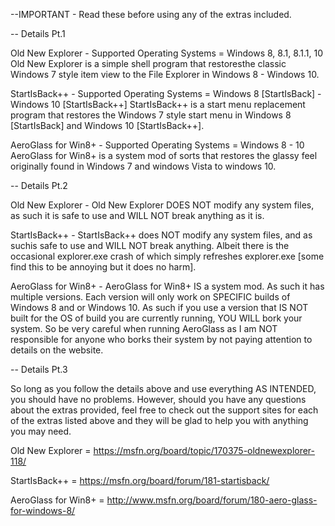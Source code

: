--IMPORTANT - Read these before using any of the extras included.

-- Details Pt.1

Old New Explorer - Supported Operating Systems = Windows 8, 8.1, 8.1.1, 10
Old New Explorer is a simple shell program that restoresthe classic Windows 7 style item view to the File Explorer in Windows 8 - Windows 10.

StartIsBack++ - Supported Operating Systems = Windows 8 [StartIsBack] - Windows 10 [StartIsBack++]
StartIsBack++ is a start menu replacement program that restores the Windows 7 style start menu in Windows 8 [StartIsBack] and Windows 10 [StartIsBack++].

AeroGlass for Win8+ - Supported Operating Systems = Windows 8 - 10
AeroGlass for Win8+ is a system mod of sorts that restores the glassy feel originally found in Windows 7 and windows Vista to windows 10.




-- Details Pt.2

Old New Explorer - Old New Explorer DOES NOT modify any system files, as such it is safe to use and WILL NOT break anything as it is.

StartIsBack++ - StartIsBack++ does NOT modify any system files, and as suchis safe to use and WILL NOT break anything. Albeit there is the occasional explorer.exe crash of which simply refreshes explorer.exe [some find this to be annoying but it does no harm].

AeroGlass for Win8+ - AeroGlass for Win8+ IS a system mod. As such it has multiple versions. Each version will only work on SPECIFIC builds of Windows 8 and or Windows 10. As such if you use a version that IS NOT built for the OS of build you are currently running, YOU WILL bork your system. So be very careful when running AeroGlass as I am NOT responsible for anyone who borks their system by not paying attention to details on the website. 



-- Details Pt.3

So long as you follow the details above and use everything AS INTENDED, you should have no problems. However, should you have any questions about the extras provided, feel free to check out the support sites for each of the extras listed above and they will be glad to help you with anything you may need.

Old New Explorer = https://msfn.org/board/topic/170375-oldnewexplorer-118/

StartIsBack++ = https://msfn.org/board/forum/181-startisback/

AeroGlass for Win8+ = http://www.msfn.org/board/forum/180-aero-glass-for-windows-8/